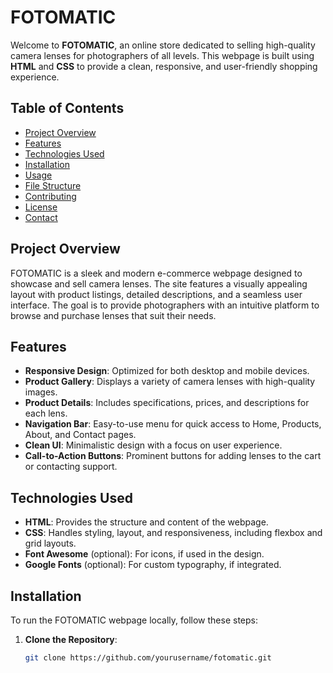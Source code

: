 # FOTOMATIC

Welcome to **FOTOMATIC**, an online store dedicated to selling high-quality camera lenses for photographers of all levels. This webpage is built using **HTML** and **CSS** to provide a clean, responsive, and user-friendly shopping experience.

## Table of Contents
- [Project Overview](#project-overview)
- [Features](#features)
- [Technologies Used](#technologies-used)
- [Installation](#installation)
- [Usage](#usage)
- [File Structure](#file-structure)
- [Contributing](#contributing)
- [License](#license)
- [Contact](#contact)

## Project Overview
FOTOMATIC is a sleek and modern e-commerce webpage designed to showcase and sell camera lenses. The site features a visually appealing layout with product listings, detailed descriptions, and a seamless user interface. The goal is to provide photographers with an intuitive platform to browse and purchase lenses that suit their needs.

## Features
- **Responsive Design**: Optimized for both desktop and mobile devices.
- **Product Gallery**: Displays a variety of camera lenses with high-quality images.
- **Product Details**: Includes specifications, prices, and descriptions for each lens.
- **Navigation Bar**: Easy-to-use menu for quick access to Home, Products, About, and Contact pages.
- **Clean UI**: Minimalistic design with a focus on user experience.
- **Call-to-Action Buttons**: Prominent buttons for adding lenses to the cart or contacting support.

## Technologies Used
- **HTML**: Provides the structure and content of the webpage.
- **CSS**: Handles styling, layout, and responsiveness, including flexbox and grid layouts.
- **Font Awesome** (optional): For icons, if used in the design.
- **Google Fonts** (optional): For custom typography, if integrated.

## Installation
To run the FOTOMATIC webpage locally, follow these steps:

1. **Clone the Repository**:
   ```bash
   git clone https://github.com/yourusername/fotomatic.git
